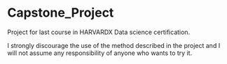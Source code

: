 # Capstone_Project
Project for last course in HARVARDX Data science certification.

I strongly discourage the use of the method described in the project and I will not assume any responsibility of anyone who wants to try it.
